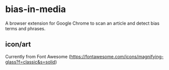 # bias-in-media
A browser extension for Google Chrome to scan an article and detect bias terms and phrases.

## icon/art
Currently from Font Awesome (https://fontawesome.com/icons/magnifying-glass?f=classic&s=solid)
